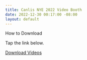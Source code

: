 ```yaml
---
title: Canlis NYE 2022 Video Booth
date: 2022-12-30 00:17:00 -08:00
layout: default
---
```


<p class="Caption">How to Download</p>

<p class="mb0 pb0">Tap the link below.</p>
<p class="mt3 mb2 pb0"><a class="Button NoLine Caption" href="https://drive.google.com/drive/folders/1eL69CrsuZdAYt0OC05h7NWYiuBxH_awa?usp=sharing" target="_blank">Download Videos</a></p>
